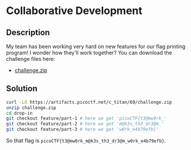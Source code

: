 # Collaborative Development

## Description

My team has been working very hard on new features for our flag printing program! I wonder how they'll work together?
You can download the challenge files here:

- [challenge.zip](https://artifacts.picoctf.net/c_titan/69/challenge.zip)

## Solution

```sh
curl -LO https://artifacts.picoctf.net/c_titan/69/challenge.zip
unzip challenge.zip
cd drop-in
git checkout feature/part-1 # here we get 'picoCTF{t3@mw0rk_'
git checkout feature/part-2 # here we get 'm@k3s_th3_dr3@m_'
git checkout feature/part-3 # here we get 'w0rk_e4b79efb}'
```

So that flag is `picoCTF{t3@mw0rk_m@k3s_th3_dr3@m_w0rk_e4b79efb}`.
